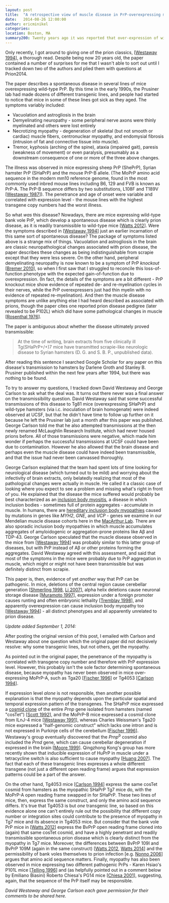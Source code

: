 ```yaml
---
layout: post
title:  "A retrospective view of muscle disease in PrP-overexpressing mice"
date:   2014-08-26 12:00:00
author: ericminikel
categories: 
location: Boston, MA
summary200: Twenty years ago it was reported that over-expression of wild-type prion protein caused a muscle disease in transgenic mice, but the cause was never entirely clear. Was this a prion disease?
---
```


Only recently, I got around to giving one of the prion classics, [[Westaway 1994]], a thorough read. Despite being now 20 years old, the paper contained a number of surprises for me that I wasn't able to sort out until I tracked down two of the authors and plied them with questions at Prion2014.

The paper describes a spontaneous disease in several lines of mice overexpressing wild-type PrP. By this time in the early 1990s, the Prusiner lab had made dozens of different transgenic lines, and people had started to notice that mice in some of these lines got sick as they aged. The symptoms variably included:

+ Vacuolation and astrogliosis in the brain 
+ Demyelinating neuropathy - some peripheral nerve axons were thinly myelinated and others were lost entirely
+ Necrotizing myopathy - degeneration of skeletal (but not smooth or cardiac) muscle fibers, centronuclear myopathy, and endomysial fibrosis (intrusion of fat and connective tissue into muscle).
+ Tremor, kyphosis (arching of the spine), ataxia (impaired gait), paresis (weakness of movement) or even paralysis, presumably as a downstream consequence of one or more of the three above changes.

The illness was observed in mice expressing sheep PrP (ShePrP), Syrian hamster PrP (SHaPrP) and the mouse PrP-B allele. (The MoPrP amino acid sequence in the modern mm10 reference genome, found in the most commonly used inbred mouse lines including B6, 129 and FVB is known as PrP-A. The PrP-B sequence differs by two substitutions, L108F and T189V [[Westaway 1987]]). The penetrance and age of onset were variable and correlated with expression level - the mouse lines with the highest transgene copy numbers had the worst illness.

So what *was* this disease? Nowadays, there are mice expressing wild-type bank vole PrP, which develop a spontaneous disease which is clearly prion disease, as it is readily transmissible to wild-type mice [[Watts 2012]]. Were the symptoms described in [[Westaway 1994]] just an earlier incarnation of this same sort of spontaneous disease? The package of symptoms listed above is a strange mix of things. Vacuolation and astrogliosis in the brain are classic neuropathological changes associated with prion disease, the paper describes these changes as being indistinguishable from scrapie except that they were less severe. On the other hand, peripheral demyelinating neuropathy is now known to be a symptom of PrP *knockout* [[Bremer 2010]], so when I first saw that I struggled to reconcile this loss-of-function phenotype with the expected gain-of-function due to overexpression. (In fact, the details of the symptoms are a bit different - PrP knockout mice show evidence of repeated de- and re-myelination cycles in their nerves, while the PrP overexpressers just had thin myelin with no evidence of repeated re-myelination). And then the muscle disease symptoms are unlike anything else I had heard described as associated with prions, though the paper cites one reported prion disease pedigree (later revealed to be P102L) which did have some pathological changes in muscle [[Rosenthal 1976]].

The paper is ambiguous about whether the disease ultimately proved transmissible:

> At the time of writing, brain extracts from five clinically ill Tg(SHaPrP+/+)7 mice have transmitted scrapie-like neurologic disease to Syrian hamsters (D. G. and S. B. P., unpublished data). 

After reading this sentence I searched Google Scholar for any paper on this disease's transmission to hamsters by Darlene Groth and Stanley B. Prusiner published within the next few years after 1994, but there was nothing to be found.

To try to answer my questions, I tracked down David Westaway and George Carlson to ask what the deal was. It turns out there never was a final answer on the transmissibility question. David Westaway said that some successful transmissions of this disease to Tg81 mice (overexpressing SHaPrP) and wild-type hamsters (via i.c. inoculation of brain homogenate) were indeed observed at UCSF, but that he didn't have time to follow up further on it because he left the Prusiner lab just a month after this paper was published. George Carlson told me that he also attempted transmissions at the then newly renamed McLaughlin Research Institute, which had never housed prions before. All of those transmissions were negative, which made him wonder if perhaps the successful transmissions at UCSF could have been due to contamination. However he also allowed that the brain disease and perhaps even the muscle disease could have indeed been transmissible, and that the issue had never been canvassed thoroughly.

George Carlson explained that the team had spent lots of time looking for neurological disease (which turned out to be mild) and worrying about the infectivity of brain extracts, only belatedly realizing that most of the pathological changes were actually in muscle. He called it a classic case of looking where you expect to see a problem and missing what's right in front of you. He explained that the disease the mice suffered would probably be best characterized as an [inclusion body myositis](http://en.wikipedia.org/wiki/Inclusion_body_myositis), a disease in which inclusion bodies - sometimes full of protein aggregates - accumulate in muscle. In humans, there are [hereditary inclusion body myopathies](http://en.wikipedia.org/wiki/Hereditary_inclusion_body_myopathy) caused by mutations in genes like *MYH2*, *GNE*, and *VCP* - genes we examine in our Mendelian muscle disease cohorts here in the [MacArthur Lab](http://macarthurlab.org/). There are also sporadic inclusion body myopathies in which muscle accumulates aggregates of amyloidogenic or aggregation-prone proteins like A&beta; and TDP-43. George Carlson speculated that the muscle disease observed in the mice from [[Westaway 1994]] was probably similar to this latter group of diseases, but with PrP instead of A&beta; or other proteins forming the aggregates. David Westaway agreed with this assessment, and said that most of the symptoms in the mice were probably due to PrP aggregation in muscle, which might or might not have been transmissible but was definitely distinct from scrapie.

This paper is, then, evidence of yet *another* way that PrP can be pathogenic. In mice, deletions of the central region cause cerebellar generation [[Shmerling 1998], [Li 2007]], alpha helix deletions cause neuronal storage disease [[Muramoto 1997]], expression under a foreign promoter causes runting and often embryonic lethality [[Tremblay 1998]], and apparently overexpression can cause inclusion body myopathy too [[Westaway 1994]] - all distinct phenotypes and all apparently unrelated to prion disease.

*Update added September 1, 2014:*

After posting the original version of this post, I emailed with Carlson and Westaway about one question which the original paper did not decisively resolve: why some transgenic lines, but not others, get the myopathy.

As pointed out in the original paper, the penetrance of the myopathy is correlated with transgene copy number and therefore with PrP expression level. However, this probably isn't the sole factor determining spontaneous disease, because myopathy has never been observed in mice over-expressing MoPrP-A, such as Tga20 [[Fischer 1996]] or Tg4053 [[Carlson 1994]].

If expression level *alone* is not responsible, then another possible explanation is that the myopathy depends upon the particular spatial and temporal expression pattern of the transgenes. The SHaPrP mice expressed a [cosmid clone](http://en.wikipedia.org/wiki/Cosmid) of the entire *Prnp* gene isolated from hamsters (named "cosTet") [[Scott 1992]], and the MoPrP-B mice expressed a cosmid clone from ILnJ-4 mice [[Westaway 1991]], whereas Charles Weissman's Tga20 mice expressed a "half-genomic construct" which lacks one intron and is not expressed in Purkinje cells of the cerebellum [[Fischer 1996]]. Westaway's group eventually discovered that the <i>Prnp<sup>b</sup></i> cosmid also included the *Prnd* gene, which can cause cerebellar degeneration if expressed in the brain [[Moore 1999]]. Qingzhong Kong's group has more recently shown that inducible expression of HuPrP in muscle under a tetracycline switch is also sufficient to cause myopathy [[Huang 2007]]. The fact that each of these transgenic lines expresses a whole different transgene (not just a different open reading frame) argues that expression patterns could be a part of the answer.

On the other hand, Tg4053 mice [[Carlson 1994]] express the same cosTet cosmid from hamsters as the myopathic SHaPrP Tg7 mice do, with the MoPrP-A open reading frame swapped in for SHaPrP. These two lines of mice, then, express the same construct, and only the amino acid sequence differs. It's true that Tg4053 is but *one* transgenic line, so based on this evidence alone one can't entirely rule out the possibility that different copy number or integration sites could contribute to the presence of myopathy in Tg7 mice and its absence in Tg4053 mice. But consider that the bank vole PrP mice in [[Watts 2012]] express the BvPrP open reading frame cloned into (again) that same cosTet cosmid, and have a highly penetrant and readily transmissible spontaneous prion disease which is clearly distinct from the myopathy in Tg7 mice. Moreover, the differences between BvPrP 109I and BvPrP 109M (again in the same construct) [[Watts 2012], [Watts 2014]] and the permissibility of bank voles themselves to prion infection [e.g. [Nonno 2006]] argues that amino acid sequence matters. Finally, myopathy has also been observed in mice expressing two different pathogenic PrPs - Karen Hsiao's P101L mice [[Telling 1996]] and (as helpfully pointed out in a comment below by Emiliano Biasini) Roberto Chiesa's PG14 mice [[Chiesa 2001]], suggesting, again, that the sequence of the PrP itself may be responsible.

*David Westaway and George Carlson each gave permission for their comments to be shared here.*

[Westaway 1994]: http://www.ncbi.nlm.nih.gov/pubmed/8287472 "Westaway D, DeArmond SJ, Cayetano-Canlas J, Groth D, Foster D, Yang SL, Torchia M, Carlson GA, Prusiner SB. Degeneration of skeletal muscle, peripheral nerves, and the central nervous system in transgenic mice overexpressing wild-type prion proteins. Cell. 1994 Jan 14;76(1):117-29. PubMed PMID: 8287472."

[Westaway 1987]: http://www.ncbi.nlm.nih.gov/pubmed/2890436 "Westaway D, Goodman PA, Mirenda CA, McKinley MP, Carlson GA, Prusiner SB. Distinct prion proteins in short and long scrapie incubation period mice. Cell. 1987 Nov 20;51(4):651-62. PubMed PMID: 2890436."

[Bremer 2010]: http://www.ncbi.nlm.nih.gov/pubmed/20098419 "Bremer J, Baumann F, Tiberi C, Wessig C, Fischer H, Black P, Steele AD, Toyka KV, Nave KA, Weis J, Aguzzi A. Axonal prion protein is required for peripheral myelin maintenance. Nat Neurosci. 2010 Mar, 13 (3): 310-8. doi: 10.1038 / nn.2483. Epub 2010 Jan 24 PubMed PMID: 20098419"

[Watts 2012]: http://www.ncbi.nlm.nih.gov/pubmed/22331873 "Watts JC, Giles K, Stöhr J, Oehler A, Bhardwaj S, Grillo SK, Patel S, DeArmond SJ, Prusiner SB. Spontaneous generation of rapidly transmissible prions in transgenic mice expressing wild-type bank vole prion protein. Proc Natl Acad Sci U S A. 2012 Feb 28;109(9):3498-503. doi: 10.1073/pnas.1121556109. Epub 2012 Feb 13. PubMed PMID: 22331873; PubMed Central PMCID: PMC3295307."

[Rosenthal 1976]: http://www.ncbi.nlm.nih.gov/pubmed/769760 "Rosenthal NP, Keesey J, Crandall B, Brown WJ. Familial neurological disease associated with spongiform encephalopathy. Arch Neurol. 1976 Apr;33(4):252-9. PubMed PMID: 769760."

[Muramoto 1997]: http://www.ncbi.nlm.nih.gov/pubmed/9212101 "Muramoto T, DeArmond SJ, Scott M, Telling GC, Cohen FE, Prusiner SB. Heritable disorder resembling neuronal storage disease in mice expressing prion protein with deletion of an alpha-helix. Nat Med. 1997 Jul;3(7):750-5. PubMed PMID: 9212101."

[Shmerling 1998]: http://www.ncbi.nlm.nih.gov/pubmed/9568713 "Shmerling D, Hegyi I, Fischer M, Blättler T, Brandner S, Götz J, Rülicke T, Flechsig E, Cozzio A, von Mering C, Hangartner C, Aguzzi A, Weissmann C. Expression of amino-terminally truncated PrP in the mouse leading to ataxia and specific cerebellar lesions. Cell. 1998 Apr 17;93(2):203-14. PubMed PMID: 9568713."

[Li 2007]: http://www.ncbi.nlm.nih.gov/pubmed/17245437 "Li A, Christensen HM, Stewart LR, Roth KA, Chiesa R, Harris DA. Neonatal lethality in transgenic mice expressing prion protein with a deletion of residues 105-125. EMBO J. 2007 Jan 24;26(2):548-58. PubMed PMID: 17245437; PubMed Central PMCID: PMC1783448."

[Tremblay 1998]: http://www.ncbi.nlm.nih.gov/pubmed/9770528/ "Tremblay P, Meiner Z, Galou M, Heinrich C, Petromilli C, Lisse T, Cayetano J,  Torchia M, Mobley W, Bujard H, DeArmond SJ, Prusiner SB. Doxycycline control of prion protein transgene expression modulates prion disease in mice. Proc Natl Acad Sci U S A. 1998 Oct 13;95(21):12580-5. PubMed PMID: 9770528; PubMed Central  PMCID: PMC22873."

[Fischer 1996]: http://www.ncbi.nlm.nih.gov/pubmed/8635458/ "Fischer M, Rülicke T, Raeber A, Sailer A, Moser M, Oesch B, Brandner S, Aguzzi A, Weissmann C. Prion protein (PrP) with amino-proximal deletions restoring susceptibility of PrP knockout mice to scrapie. EMBO J. 1996 Mar 15;15(6):1255-64. PubMed PMID: 8635458; PubMed Central PMCID: PMC450028."

[Ghaemmaghami 2013]: http://www.ncbi.nlm.nih.gov/pubmed/23438476 "Ghaemmaghami S, Colby DW, Nguyen HO, Hayashi S, Oehler A, DeArmond SJ, Prusiner SB. Convergent replication of mouse synthetic prion strains. Am J Pathol. 2013 Mar;182(3):866-74. doi: 10.1016/j.ajpath.2012.11.038. PubMed PMID: 23438476; PubMed Central PMCID: PMC3586687."

[Carlson 1986]: http://www.ncbi.nlm.nih.gov/pubmed/3015416 "Carlson GA, Kingsbury DT, Goodman PA, Coleman S, Marshall ST, DeArmond S, Westaway D, Prusiner SB. Linkage of prion protein and scrapie incubation time genes. Cell. 1986 Aug 15;46(4):503-11. PubMed PMID: 3015416."

[Giri 2006]: http://www.ncbi.nlm.nih.gov/pubmed/16495413 "Giri RK, Young R, Pitstick R, DeArmond SJ, Prusiner SB, Carlson GA. Prion infection of mouse neurospheres. Proc Natl Acad Sci U S A. 2006 Mar 7;103(10):3875-80. Epub 2006 Feb 22. PubMed PMID: 16495413; PubMed Central PMCID: PMC1533787."

[Prusiner 1991]: http://www.ncbi.nlm.nih.gov/pubmed/1675487 "Prusiner SB. Molecular biology of prion diseases. Science. 1991 Jun 14;252(5012):1515-22. Review. PubMed PMID: 1675487."

[Westaway 1991]: http://www.ncbi.nlm.nih.gov/pubmed/1676894 "Westaway D, Mirenda CA, Foster D, Zebarjadian Y, Scott M, Torchia M, Yang SL,  Serban H, DeArmond SJ, Ebeling C, et al. Paradoxical shortening of scrapie incubation times by expression of prion protein transgenes derived from long incubation period mice. Neuron. 1991 Jul;7(1):59-68. PubMed PMID: 1676894."

[Scott 1992]: http://www.ncbi.nlm.nih.gov/pubmed/1338978 "Scott MR, Köhler R, Foster D, Prusiner SB. Chimeric prion protein expression in cultured cells and transgenic mice. Protein Sci. 1992 Aug;1(8):986-97. PubMed  PMID: 1338978; PubMed Central PMCID: PMC2142161."

[Moore 1999]: http://www.ncbi.nlm.nih.gov/pubmed/10525406 "Moore RC, Lee IY, Silverman GL, Harrison PM, Strome R, Heinrich C, Karunaratne A, Pasternak SH, Chishti MA, Liang Y, Mastrangelo P, Wang K, Smit AF, Katamine S, Carlson GA, Cohen FE, Prusiner SB, Melton DW, Tremblay P, Hood LE, Westaway D. Ataxia in prion protein (PrP)-deficient mice is associated with upregulation of the novel PrP-like protein doppel. J Mol Biol. 1999 Oct 1;292(4):797-817. PubMed  PMID: 10525406."

[Telling 1996]: http://www.ncbi.nlm.nih.gov/pubmed/8698234 "Telling GC, Haga T, Torchia M, Tremblay P, DeArmond SJ, Prusiner SB. Interactions between wild-type and mutant prion proteins modulate neurodegeneration in transgenic mice. Genes Dev. 1996 Jul 15;10(14):1736-50. PubMed PMID: 8698234."

[Chiesa 2001]: http://www.ncbi.nlm.nih.gov/pubmed/11300723 "Chiesa R, Pestronk A, Schmidt RE, Tourtellotte WG, Ghetti B, Piccardo P, Harris DA. Primary myopathy and accumulation of PrPSc-like molecules in peripheral tissues of transgenic mice expressing a prion protein insertional mutation. Neurobiol Dis. 2001 Apr;8(2):279-88. PubMed PMID: 11300723."

[Huang 2007]: http://www.ncbi.nlm.nih.gov/pubmed/17420473 "Huang S, Liang J, Zheng M, Li X, Wang M, Wang P, Vanegas D, Wu D, Chakraborty  B, Hays AP, Chen K, Chen SG, Booth S, Cohen M, Gambetti P, Kong Q. Inducible overexpression of wild-type prion protein in the muscles leads to a primary myopathy in transgenic mice. Proc Natl Acad Sci U S A. 2007 Apr 17;104(16):6800-5. Epub 2007 Apr 9. PubMed PMID: 17420473; PubMed Central PMCID:  PMC1871865."

[Carlson 1994]: http://www.ncbi.nlm.nih.gov/pubmed/7911243/ "Carlson GA, Ebeling C, Yang SL, Telling G, Torchia M, Groth D, Westaway D, DeArmond SJ, Prusiner SB. Prion isolate specified allotypic interactions between  the cellular and scrapie prion proteins in congenic and transgenic mice. Proc Natl Acad Sci U S A. 1994 Jun 7;91(12):5690-4. PubMed PMID: 7911243; PubMed Central PMCID: PMC44062."

[Watts 2014]: http://www.ncbi.nlm.nih.gov/pubmed/24699458 "Watts JC, Giles K, Patel S, Oehler A, DeArmond SJ, Prusiner SB. Evidence that  bank vole PrP is a universal acceptor for prions. PLoS Pathog. 2014 Apr 3;10(4):e1003990. doi: 10.1371/journal.ppat.1003990. eCollection 2014 Apr. PubMed PMID: 24699458; PubMed Central PMCID: PMC3974871."

[Nonno 2006]: http://www.ncbi.nlm.nih.gov/pubmed/16518470/ "Nonno R, Di Bari MA, Cardone F, Vaccari G, Fazzi P, Dell'Omo G, Cartoni C, Ingrosso L, Boyle A, Galeno R, Sbriccoli M, Lipp HP, Bruce M, Pocchiari M, Agrimi U. Efficient transmission and characterization of Creutzfeldt-Jakob disease strains in bank voles. PLoS Pathog. 2006 Feb;2(2):e12. Epub 2006 Feb 24. PubMed PMID: 16518470; PubMed Central PMCID: PMC1383487."